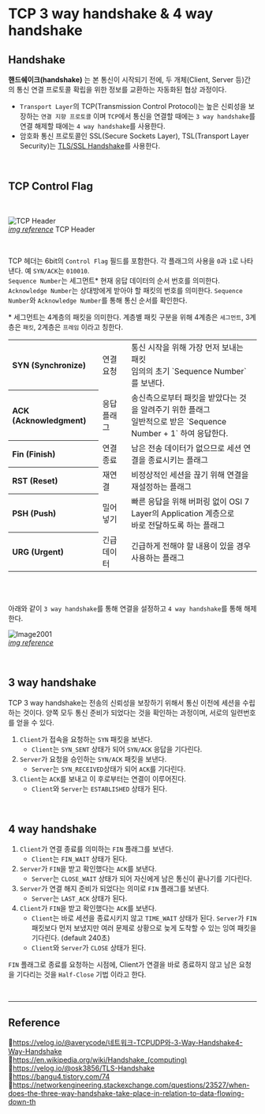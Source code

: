 # TCP 3 way handshake & 4 way handshake

## Handshake

**핸드쉐이크(handshake)** 는 본 통신이 시작되기 전에, 두 개체(Client, Server 등)간의 통신 연결 프로토콜 확립을 위한 정보를 교환하는 자동화된 협상 과정이다.

- `Transport Layer`의 TCP(Transmission Control Protocol)는 높은 신뢰성을 보장하는 `연결 지향 프로토콜` 이며 `TCP`에서 통신을 연결할 때에는 `3 way handshake`를 연결 해제할 때에는 `4 way handshake`를 사용한다.
- 암호화 통신 프로토콜인 SSL(Secure Sockets Layer), TSL(Transport Layer Security)는 [TLS/SSL Handshake](https://github.com/da-in/tech-interview-study/blob/main/Network/TLS%20%26%20SSL%20Handshake.md)를 사용한다.

<br/>

## TCP Control Flag

<br/>

<img src="https://user-images.githubusercontent.com/66757141/212956486-1f3449fa-d63f-4fdd-acaf-60e9893a3a50.gif" alt="TCP Header" ><br/>
[_img reference_](https://www.juniper.net/documentation/us/en/software/junos/transport-ip/topics/topic-map/tcp-configure-features.html) TCP Header

<br/>

TCP 헤더는 6bit의 `Control Flag` 필드를 포함한다. 각 플래그의 사용을 `0`과 `1`로 나타낸다. 예 `SYN/ACK`는 `010010`.  
`Sequence Number`는 세그먼트\* 현재 응답 데이터의 순서 번호를 의미한다.
`Acknowledge Number`는 상대방에게 받아야 할 패킷의 번호를 의미한다.
`Sequence Number`와 `Acknowledge Number`를 통해 통신 순서를 확인한다.

\* 세그먼트는 4계층의 패킷을 의미한다. 계층별 패킷 구분을 위해 4계층은 `세그먼트`, 3계층은 `패킷`, 2계층은 `프레임` 이라고 칭한다.

<table >
  <tr>
    <th align='left'>SYN (Synchronize)</th>
    <td>연결 요청</td>
    <td>통신 시작을 위해 가장 먼저 보내는 패킷<br/>임의의 초기 `Sequence Number` 를 보낸다.</td>
  </tr>
  <tr>
    <th align='left'>ACK (Acknowledgment)</th>
    <td>응답 플래그</td>
    <td>송신측으로부터 패킷을 받았다는 것을 알려주기 위한 플래그<br/> 일반적으로 받은 `Sequence Number + 1` 하여 응답한다.</td>
  </tr>
  <tr>
    <th align='left'>Fin (Finish)</th>
    <td>연결 종료</td>
    <td>남은 전송 데이터가 없으므로 세션 연결을 종료시키는 플래그</td>
  </tr>
  <tr>
    <th align='left'>RST (Reset)</th>
    <td>재연결</td>
    <td>비정상적인 세션을 끊기 위해 연결을 재설정하는 플래그</td>
  </tr>
  <tr>
    <th align='left'>PSH (Push)</th>
    <td>밀어넣기</td>
    <td>빠른 응답을 위해 버퍼링 없이 OSI 7 Layer의 Application 계층으로<br/>바로 전달하도록 하는 플래그</td>
  </tr>
  <tr>
    <th align='left'>URG (Urgent)</th>
    <td>긴급 데이터</td>
    <td>긴급하게 전해야 할 내용이 있을 경우 사용하는 플래그</td>
  </tr>
</table>

<br/>
<br/>

아래와 같이 `3 way handshake`를 통해 연결을 설정하고 `4 way handshake`를 통해 해제한다.

<img src="https://user-images.githubusercontent.com/66757141/212936124-0627914e-d091-4e7a-9548-a7f2308ec4a7.gif" alt="Image2001"><br/>
[_img reference_](https://www.cablefree.net/support/radio/software/index.php/Manual:Connection_oriented_communication_%28TCP/IP%29)

<br/>

## 3 way handshake

TCP 3 way handshake는 전송의 신뢰성을 보장하기 위해서 통신 이전에 세션을 수립하는 것이다. 양쪽 모두 통신 준비가 되었다는 것을 확인하는 과정이며, 서로의 일련번호를 얻을 수 있다.

1. `Client`가 접속을 요청하는 `SYN` 패킷을 보낸다.
   - `Client`는 `SYN_SENT` 상태가 되어 `SYN/ACK` 응답을 기다린다.
2. `Server`가 요청을 승인하는 `SYN/ACK` 패킷을 보낸다.
   - `Server`는 `SYN_RECEIVED`상태가 되어 `ACK`를 기다린다.
3. `Client`는 `ACK`를 보내고 이 후로부터는 연결이 이루어진다.
   - `Client`와 `Server`는 `ESTABLISHED` 상태가 된다.

<br/>

## 4 way handshake

1. `Client`가 연결 종료를 의미하는 `FIN` 플래그를 보낸다.
   - `Client`는 `FIN_WAIT` 상태가 된다.
2. `Server`가 `FIN`을 받고 확인했다는 `ACK`를 보낸다.
   - `Server`는 `CLOSE_WAIT` 상태가 되어 자신에게 남은 통신이 끝나기를 기다린다.
3. `Server`가 연결 해지 준비가 되었다는 의미로 `FIN` 플래그를 보낸다.
   - `Server`는 `LAST_ACK` 상태가 된다.
4. `Client`가 `FIN`을 받고 확인했다는 `ACK`를 보낸다.
   - `Client`는 바로 세션을 종료시키지 않고 `TIME_WAIT` 상태가 된다. `Server`가 `FIN` 패킷보다 먼저 보냈지만 여러 문제로 상황으로 늦게 도착할 수 있는 잉여 패킷을 기다린다. (default 240초)
   - `Client`와 `Server`가 `CLOSE` 상태가 된다.

`FIN` 플래그로 종료를 요청하는 시점에, Client가 연결을 바로 종료하지 않고 남은 요청을 기다리는 것을 `Half-Close` 기법 이라고 한다.

<br/>

---

## Reference

📄https://velog.io/@averycode/네트워크-TCPUDP와-3-Way-Handshake4-Way-Handshake  
📄https://en.wikipedia.org/wiki/Handshake_(computing)  
📄https://velog.io/@osk3856/TLS-Handshake  
📄https://bangu4.tistory.com/74  
📄https://networkengineering.stackexchange.com/questions/23527/when-does-the-three-way-handshake-take-place-in-relation-to-data-flowing-down-th
